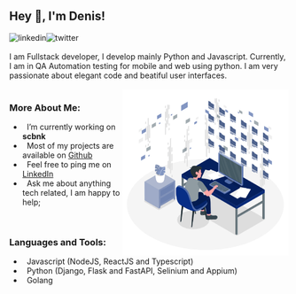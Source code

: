 ## Hey 👋, I'm Denis!

<a href='https://www.linkedin.com/in/deniskiruku/'><img align='left' alt="linkedin" src="https://raw.githubusercontent.com/rahul-jha98/rahul-jha98/561d474902b59c7429ec22bb73e225696c27b202/assets/linkedin.svg" height='20px'/></a>
<a href='https://twitter.com/simons22d/'><img align='left' alt="twitter" src="https://raw.githubusercontent.com/rahul-jha98/rahul-jha98/561d474902b59c7429ec22bb73e225696c27b202/assets/twitter.svg" height='20px'/></a>


<br>
<br>
I am Fullstack developer, I develop mainly Python and Javascript. Currently, I am in QA Automation testing for mobile and web using python. I am very passionate about elegant code and beatiful user interfaces.
<br/>
<br/>


<img src="./assets/denis.gif" width="300px" align="right" alt="GIF"/>
  
### More About Me:

- &nbsp; I’m currently working on **scbnk**
- &nbsp; Most of my projects are available on [Github](https://github.com/kirukudenis?tab=repositories)
- &nbsp; Feel free to ping me on [LinkedIn](https://www.linkedin.com/in/kirukudenis/)
- &nbsp; Ask me about anything tech related, I am happy to help;


<br>

### Languages and Tools:
- &nbsp; Javascript (NodeJS, ReactJS and Typescript)
- &nbsp; Python (Django, Flask and FastAPI, Selinium and Appium)
- &nbsp; Golang

<br>

